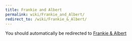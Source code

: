 ```yaml
---
title: Frankie and Albert
permalink: wiki/Frankie_and_Albert/
redirect_to: /wiki/Frankie_&_Albert/
---
```


You should automatically be redirected to [Frankie & Albert](/wiki/Frankie_&_Albert/)
